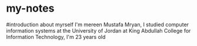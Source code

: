 # my-notes
#introduction about myrself
I'm mereen Mustafa Mryan, I studied computer information systems at the University of Jordan at King Abdullah College for Information Technology, I'm 23 years old
